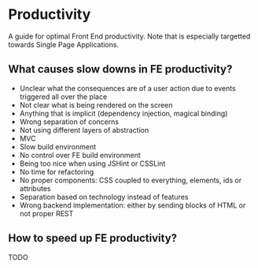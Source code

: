 Productivity
============

A guide for optimal Front End productivity. Note that is especially targetted towards Single Page Applications.

What causes slow downs in FE productivity?
---
- Unclear what the consequences are of a user action due to events triggered all over the place
- Not clear what is being rendered on the screen
- Anything that is implicit (dependency injection, magical binding)
- Wrong separation of concerns
- Not using different layers of abstraction
- MVC
- Slow build environment
- No control over FE build environment
- Being too nice when using JSHint or CSSLint
- No time for refactoring
- No proper components: CSS coupled to everything, elements, ids or attributes
- Separation based on technology instead of features
- Wrong backend implementation: either by sending blocks of HTML or not proper REST

How to speed up FE productivity?
---
TODO
